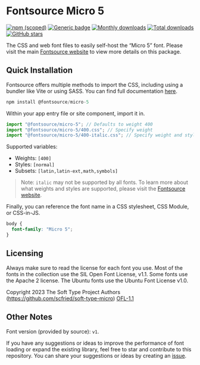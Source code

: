 # Fontsource Micro 5

[![npm (scoped)](https://img.shields.io/npm/v/@fontsource/micro-5?color=brightgreen)](https://www.npmjs.com/package/@fontsource/micro-5) [![Generic badge](https://img.shields.io/badge/fontsource-passing-brightgreen)](https://github.com/fontsource/fontsource) [![Monthly downloads](https://badgen.net/npm/dm/@fontsource/micro-5)](https://github.com/fontsource/fontsource) [![Total downloads](https://badgen.net/npm/dt/@fontsource/micro-5)](https://github.com/fontsource/fontsource) [![GitHub stars](https://img.shields.io/github/stars/fontsource/fontsource.svg?style=social&label=Star)](https://github.com/fontsource/fontsource/stargazers)

The CSS and web font files to easily self-host the “Micro 5” font. Please visit the main [Fontsource website](https://fontsource.org/fonts/micro-5) to view more details on this package.

## Quick Installation

Fontsource offers multiple methods to import the CSS, including using a bundler like Vite or using SASS. You can find full documentation [here](https://fontsource.org/docs/getting-started/introduction).

```javascript
npm install @fontsource/micro-5
```

Within your app entry file or site component, import it in.

```javascript
import "@fontsource/micro-5"; // Defaults to weight 400
import "@fontsource/micro-5/400.css"; // Specify weight
import "@fontsource/micro-5/400-italic.css"; // Specify weight and style
```

Supported variables:
- Weights: `[400]`
- Styles: `[normal]`
- Subsets: `[latin,latin-ext,math,symbols]`

> Note: `italic` may not be supported by all fonts. To learn more about what weights and styles are supported, please visit the [Fontsource website](https://fontsource.org/fonts/micro-5).

Finally, you can reference the font name in a CSS stylesheet, CSS Module, or CSS-in-JS.

```css
body {
  font-family: "Micro 5";
}
```

## Licensing
Always make sure to read the license for each font you use. Most of the fonts in the collection use the SIL Open Font License, v1.1. Some fonts use the Apache 2 license. The Ubuntu fonts use the Ubuntu Font License v1.0.

Copyright 2023 The Soft Type Project Authors (https://github.com/scfried/soft-type-micro)
[OFL-1.1](https://openfontlicense.org)

## Other Notes
Font version (provided by source): `v1`.

If you have any suggestions or ideas to improve the performance of font loading or expand the existing library, feel free to star and contribute to this repository. You can share your suggestions or ideas by creating an [issue](https://github.com/fontsource/fontsource/issues).
